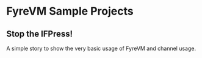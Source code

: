 # FyreVM Sample Projects

## Stop the IFPress!

A simple story to show the very basic usage of FyreVM and channel usage.

